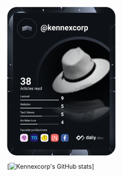 <a href="https://app.daily.dev/kennexcorp"><img src="https://github.com/Kennexcorp/Kennexcorp/blob/master/devcard.svg" width="50%" height="50%" alt="Kene Sylvester O.'s Dev Card"/></a>

 [![Kennexcorp's GitHub stats](https://github-readme-stats.vercel.app/api?username=kennexcorp&show_icons=true&theme=dark)]

